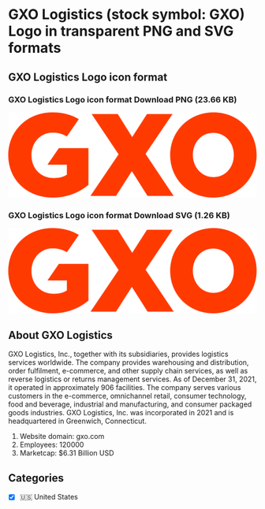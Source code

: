 # GXO Logistics (stock symbol: GXO) Logo in transparent PNG and SVG formats

## GXO Logistics Logo icon format

### GXO Logistics Logo icon format Download PNG (23.66 KB)

![GXO Logistics Logo icon format Download PNG (23.66 KB)](/img/orig/GXO-b0854ed9.png)

### GXO Logistics Logo icon format Download SVG (1.26 KB)

![GXO Logistics Logo icon format Download SVG (1.26 KB)](/img/orig/GXO-051590ba.svg)

## About GXO Logistics

GXO Logistics, Inc., together with its subsidiaries, provides logistics services worldwide. The company provides warehousing and distribution, order fulfilment, e-commerce, and other supply chain services, as well as reverse logistics or returns management services. As of December 31, 2021, it operated in approximately 906 facilities. The company serves various customers in the e-commerce, omnichannel retail, consumer technology, food and beverage, industrial and manufacturing, and consumer packaged goods industries. GXO Logistics, Inc. was incorporated in 2021 and is headquartered in Greenwich, Connecticut.

1. Website domain: gxo.com
2. Employees: 120000
3. Marketcap: $6.31 Billion USD


## Categories
- [x] 🇺🇸 United States

